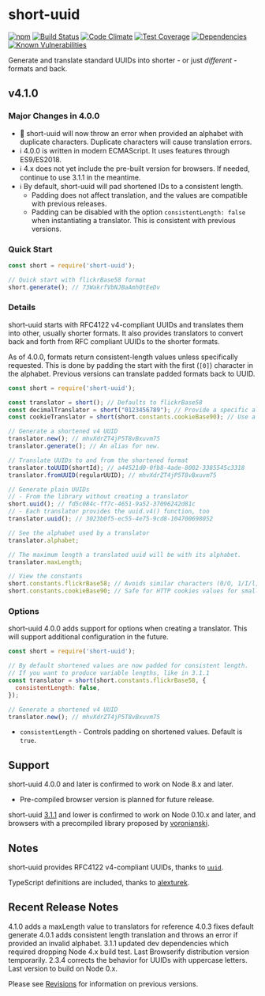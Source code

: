 # short-uuid

[![npm](https://img.shields.io/npm/v/short-uuid.svg)](https://www.npmjs.com/package/short-uuid)
[![Build Status](https://travis-ci.org/oculus42/short-uuid.svg?branch=master)](https://travis-ci.org/oculus42/short-uuid)
[![Code Climate](https://codeclimate.com/github/oculus42/short-uuid/badges/gpa.svg)](https://codeclimate.com/github/oculus42/short-uuid)
[![Test Coverage](https://codeclimate.com/github/oculus42/short-uuid/badges/coverage.svg)](https://codeclimate.com/github/oculus42/short-uuid/coverage)
[![Dependencies](https://david-dm.org/oculus42/short-uuid.svg)](https://david-dm.org/oculus42/short-uuid)
[![Known Vulnerabilities](https://snyk.io/test/github/oculus42/short-uuid/badge.svg)](https://snyk.io/test/github/oculus42/short-uuid)

Generate and translate standard UUIDs into shorter - or just *different* - formats and back.

## v4.1.0

### Major Changes in 4.0.0

- 🛑 short-uuid will now throw an error when provided an alphabet with duplicate characters. Duplicate characters will cause translation errors.
- ℹ️ 4.0.0 is written in modern ECMAScript. It uses features through ES9/ES2018.
- ℹ️ 4.x does not yet include the pre-built version for browsers. If needed, continue to use 3.1.1 in the meantime.
- ℹ️ By default, short-uuid will pad shortened IDs to a consistent length.
  - Padding does not affect translation, and the values are compatible with previous releases.
  - Padding can be disabled with the option `consistentLength: false` when instantiating a translator. This is consistent with previous versions.

### Quick Start

```javascript
const short = require('short-uuid');

// Quick start with flickrBase58 format
short.generate(); // 73WakrfVbNJBaAmhQtEeDv
```

### Details

short-uuid starts with RFC4122 v4-compliant UUIDs and translates them
into other, usually shorter formats. It also provides translators
to convert back and forth from RFC compliant UUIDs to the shorter formats.

As of 4.0.0, formats return consistent-length values unless specifically requested.
This is done by padding the start with the first (`[0]`) character in the alphabet.
Previous versions can translate padded formats back to UUID.

```javascript
const short = require('short-uuid');

const translator = short(); // Defaults to flickrBase58
const decimalTranslator = short("0123456789"); // Provide a specific alphabet for translation
const cookieTranslator = short(short.constants.cookieBase90); // Use a constant for translation

// Generate a shortened v4 UUID
translator.new(); // mhvXdrZT4jP5T8vBxuvm75
translator.generate(); // An alias for new.

// Translate UUIDs to and from the shortened format
translator.toUUID(shortId); // a44521d0-0fb8-4ade-8002-3385545c3318
translator.fromUUID(regularUUID); // mhvXdrZT4jP5T8vBxuvm75

// Generate plain UUIDs
// - From the library without creating a translator
short.uuid(); // fd5c084c-ff7c-4651-9a52-37096242d81c
// - Each translator provides the uuid.v4() function, too
translator.uuid(); // 3023b0f5-ec55-4e75-9cd8-104700698052

// See the alphabet used by a translator
translator.alphabet;

// The maximum length a translated uuid will be with its alphabet.
translator.maxLength;

// View the constants
short.constants.flickrBase58; // Avoids similar characters (0/O, 1/I/l, etc.)
short.constants.cookieBase90; // Safe for HTTP cookies values for smaller IDs.
```

### Options

short-uuid 4.0.0 adds support for options when creating a translator.
This will support additional configuration in the future.

```javascript
const short = require('short-uuid');

// By default shortened values are now padded for consistent length.
// If you want to produce variable lengths, like in 3.1.1
const translator = short(short.constants.flickrBase58, {
  consistentLength: false,
});

// Generate a shortened v4 UUID
translator.new(); // mhvXdrZT4jP5T8vBxuvm75
```
* `consistentLength` - Controls padding on shortened values. Default is `true`.

## Support

short-uuid 4.0.0 and later is confirmed to work on Node 8.x and later.
- Pre-compiled browser version is planned for future release.

short-uuid [3.1.1](https://github.com/oculus42/short-uuid/blob/v3.1.1/README.md)
and lower is confirmed to work on Node 0.10.x and later,
and browsers with a precompiled library proposed
by [voronianski](https://github.com/voronianski).

## Notes

short-uuid provides RFC4122 v4-compliant UUIDs,
thanks to [`uuid`](https://github.com/uuidjs/uuid).

TypeScript definitions are included, thanks to
[alexturek](https://github.com/alexturek).

## Recent Release Notes
4.1.0 adds a maxLength value to translators for reference
4.0.3 fixes default generate
4.0.1 adds consistent length translation and throws an error if provided an invalid alphabet.
3.1.1 updated dev dependencies which required dropping Node 4.x build test. Last Browserify distribution version temporarily.
2.3.4 corrects the behavior for UUIDs with uppercase letters. Last version to build on Node 0.x.

Please see [Revisions](revisions.md) for information on previous versions.
